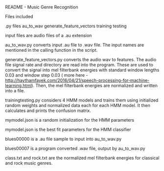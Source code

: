 README - Music Genre Recognition

Files included

.py files
au_to_wav
generate_feature_vectors
training testing

input files are audio files of a .au extension

au_to_wav.py converts input .au file to .wav file. The input names are mentioned in the calling function in the script.

generate_feature_vectors.py converts the audio wav to features.
The audio file signal rate and directory are read into the program. These are used to convert the signal into mel filterbank energies with standard window lengths 0.03 and window step 0.03 ( more here - http://haythamfayek.com/2016/04/21/speech-processing-for-machine-learning.html). Then, the mel filterbank energies are normalized and written into a file.

trainingtesting.py considers 4 HMM models and trains them using initialized random weights and normalized data each for each HMM model. It then calculates and prints the confusion matrix.

mymodel.json is a random initialization for the HMM parameters

mymodel.json is the best fit parameters for the HMM classifier

blues00000 is a .au file sample to input into au_to_wav.py

blues00007 is a program converted .wav file, output by au_to_wav.py

class.txt and rock.txt are the normalized mel filterbank energies for classical and rock music genres.
